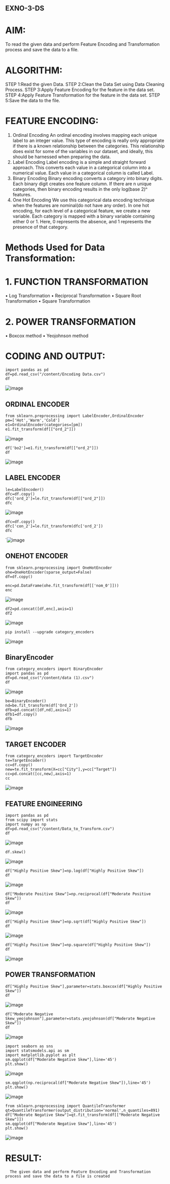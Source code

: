 ## EXNO-3-DS

# AIM:
To read the given data and perform Feature Encoding and Transformation process and save the data to a file.

# ALGORITHM:
STEP 1:Read the given Data.
STEP 2:Clean the Data Set using Data Cleaning Process.
STEP 3:Apply Feature Encoding for the feature in the data set.
STEP 4:Apply Feature Transformation for the feature in the data set.
STEP 5:Save the data to the file.

# FEATURE ENCODING:
1. Ordinal Encoding
An ordinal encoding involves mapping each unique label to an integer value. This type of encoding is really only appropriate if there is a known relationship between the categories. This relationship does exist for some of the variables in our dataset, and ideally, this should be harnessed when preparing the data.
2. Label Encoding
Label encoding is a simple and straight forward approach. This converts each value in a categorical column into a numerical value. Each value in a categorical column is called Label.
3. Binary Encoding
Binary encoding converts a category into binary digits. Each binary digit creates one feature column. If there are n unique categories, then binary encoding results in the only log(base 2)ⁿ features.
4. One Hot Encoding
We use this categorical data encoding technique when the features are nominal(do not have any order). In one hot encoding, for each level of a categorical feature, we create a new variable. Each category is mapped with a binary variable containing either 0 or 1. Here, 0 represents the absence, and 1 represents the presence of that category.

# Methods Used for Data Transformation:
  # 1. FUNCTION TRANSFORMATION
• Log Transformation
• Reciprocal Transformation
• Square Root Transformation
• Square Transformation
  # 2. POWER TRANSFORMATION
• Boxcox method
• Yeojohnson method

# CODING AND OUTPUT:
```
import pandas as pd
df=pd.read_csv("/content/Encoding Data.csv")
df
```
![image](https://github.com/user-attachments/assets/764c2026-cfcb-48a3-9a37-3be19fed6642)

## ORDINAL ENCODER
```
from sklearn.preprocessing import LabelEncoder,OrdinalEncoder
pm=['Hot','Warm','Cold']
e1=OrdinalEncoder(categories=[pm])
e1.fit_transform(df[["ord_2"]])
```
![image](https://github.com/user-attachments/assets/7556abef-6296-4c0c-8316-c3d3124cd8b0)
```
df['bo2']=e1.fit_transform(df[["ord_2"]])
df
```
![image](https://github.com/user-attachments/assets/ad7ce34d-dbc4-4c17-8194-ff1b6029b123)

## LABEL ENCODER
```
le=LabelEncoder()
dfc=df.copy()
dfc['ord_2']=le.fit_transform(df[["ord_2"]])
dfc
```
![image](https://github.com/user-attachments/assets/5ccb6d3a-dd7f-4f8e-9711-2e8881e6ee0c)

```
dfc=df.copy()
dfc['con_2']=le.fit_transform(dfc['ord_2'])
dfc
```
`![image](https://github.com/user-attachments/assets/55f477a0-8120-4a69-83b4-8a6402e1ad58)

## ONEHOT ENCODER
```
from sklearn.preprocessing import OneHotEncoder
ohe=OneHotEncoder(sparse_output=False)
df=df.copy()

enc=pd.DataFrame(ohe.fit_transform(df[['nom_0']]))
enc
```
![image](https://github.com/user-attachments/assets/c0114dc6-c45a-4761-a0ba-bbdfdbbf9f05)

```
df2=pd.concat([df,enc],axis=1)
df2
```
![image](https://github.com/user-attachments/assets/1ed7a7c7-ebff-4aff-aab5-802b7007921c)

```
pip install --upgrade category_encoders
```
![image](https://github.com/user-attachments/assets/b37c6643-385a-4e04-9b30-f14fd6dafd0a)

## BinaryEncoder
```
from category_encoders import BinaryEncoder
import pandas as pd
df=pd.read_csv("/content/data (1).csv")
df
```
![image](https://github.com/user-attachments/assets/cae8f3bc-413c-413d-b14b-9bc87f2b5418)

```
be=BinaryEncoder()
nd=be.fit_transform(df['Ord_2'])
dfb=pd.concat([df,nd],axis=1)
dfb1=df.copy()
dfb
```
![image](https://github.com/user-attachments/assets/3213d425-c0a9-4852-b23b-6fb2815eec5f)

## TARGET ENCODER
```
from category_encoders import TargetEncoder
te=TargetEncoder()
cc=df.copy()
new=te.fit_transform(X=cc["City"],y=cc["Target"])
cc=pd.concat([cc,new],axis=1)
cc
```
![image](https://github.com/user-attachments/assets/637d44e6-21da-4d81-93e9-a01533e2927c)

## FEATURE ENGINEERING
```
import pandas as pd
from scipy import stats
import numpy as np
df=pd.read_csv("/content/Data_to_Transform.csv")
df
```
![image](https://github.com/user-attachments/assets/a57c1cf1-590b-44d8-b58c-d12904ea888f)
```
df.skew()
```
![image](https://github.com/user-attachments/assets/9def3c3a-d4ed-46c5-83f1-399301b35006)

```
df["Highly Positive Skew"]=np.log(df["Highly Positive Skew"])
df
```
![image](https://github.com/user-attachments/assets/f61043ac-3fb1-44b6-b682-1302c7ab4ce2)
```
df["Moderate Positive Skew"]=np.reciprocal(df["Moderate Positive Skew"])
df
```
![image](https://github.com/user-attachments/assets/c9c09563-c5c2-4eca-9681-04d08aaaf817)
```
df["Highly Positive Skew"]=np.sqrt(df["Highly Positive Skew"])
df
```
![image](https://github.com/user-attachments/assets/08f6b9da-99b0-4bbe-a49d-cb6b4d12817f)

```
df["Highly Positive Skew"]=np.square(df["Highly Positive Skew"])
df
```
![image](https://github.com/user-attachments/assets/799e50eb-f4a5-4d10-a4b6-46572e30b85e)

## POWER TRANSFORMATION
```
df["Highly Positive Skew"],parameter=stats.boxcox(df["Highly Positive Skew"])
df
```
![image](https://github.com/user-attachments/assets/b6b0f4f2-e2f5-47d8-a9c6-876ab4366c01)

```
df["Moderate Negative Skew_yeojohnson"],parameter=stats.yeojohnson(df["Moderate Negative Skew"])
df
```
![image](https://github.com/user-attachments/assets/f3c51986-dc9b-4575-ba98-9456f82cacce)
```
import seaborn as sns
import statsmodels.api as sm
import matplotlib.pyplot as plt
sm.qqplot(df["Moderate Negative Skew"],line='45')
plt.show()
```
![image](https://github.com/user-attachments/assets/cc55a050-ffc7-4ed1-9761-d739adb3a207)
```
sm.qqplot(np.reciprocal(df["Moderate Negative Skew"]),line='45')
plt.show()
```
![image](https://github.com/user-attachments/assets/d44a5f2e-efce-4a3f-922b-8ab97e8791aa)
```
from sklearn.preprocessing import QuantileTransformer
qt=QuantileTransformer(output_distribution='normal',n_quantiles=891)
df["Moderate Negative Skew"]=qt.fit_transform(df[["Moderate Negative Skew"]])
sm.qqplot(df["Moderate Negative Skew"],line='45')
plt.show()
```
![image](https://github.com/user-attachments/assets/d8b8ccba-ded9-4b22-9786-383cc9efed47)


# RESULT:

      The given data and perform Feature Encoding and Transformation process and save the data to a file is created

       
